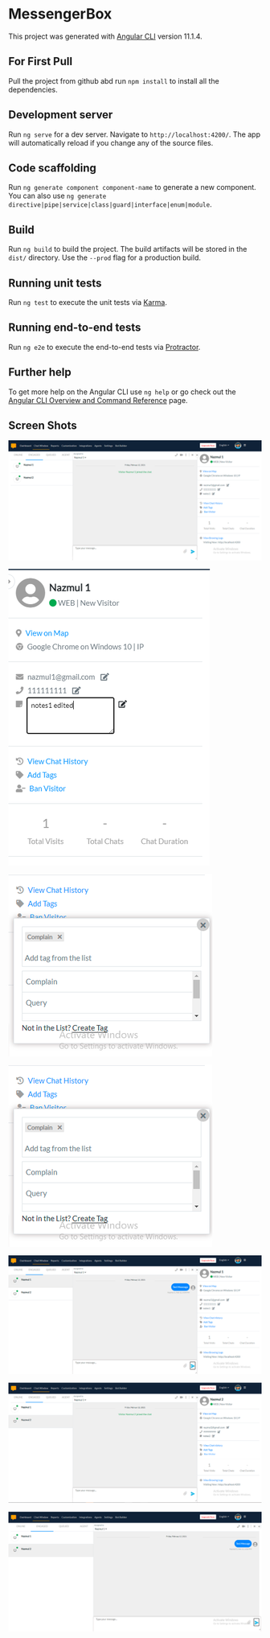 # MessengerBox

This project was generated with [Angular CLI](https://github.com/angular/angular-cli) version 11.1.4.

## For First Pull

Pull the project from github abd run `npm install` to install all the dependencies.

## Development server

Run `ng serve` for a dev server. Navigate to `http://localhost:4200/`. The app will automatically reload if you change any of the source files.

## Code scaffolding

Run `ng generate component component-name` to generate a new component. You can also use `ng generate directive|pipe|service|class|guard|interface|enum|module`.

## Build

Run `ng build` to build the project. The build artifacts will be stored in the `dist/` directory. Use the `--prod` flag for a production build.

## Running unit tests

Run `ng test` to execute the unit tests via [Karma](https://karma-runner.github.io).

## Running end-to-end tests

Run `ng e2e` to execute the end-to-end tests via [Protractor](http://www.protractortest.org/).

## Further help

To get more help on the Angular CLI use `ng help` or go check out the [Angular CLI Overview and Command Reference](https://angular.io/cli) page.

## Screen Shots

![Alt text](/src/assets/ss1.PNG?raw=true "Optional Title")

![Alt text](/src/assets/ss2.PNG?raw=true "Optional Title")

![Alt text](/src/assets/ss3.PNG?raw=true "Optional Title")

![Alt text](/src/assets/ss4.PNG?raw=true "Optional Title")

![Alt text](/src/assets/ss5.PNG?raw=true "Optional Title")

![Alt text](/src/assets/ss6.PNG?raw=true "Optional Title")

![Alt text](/src/assets/ss7.PNG?raw=true "Optional Title")
